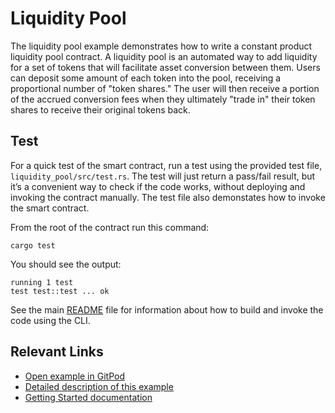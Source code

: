 # Liquidity Pool
The liquidity pool example demonstrates how to write a constant product liquidity pool contract. A liquidity pool is an automated way to add liquidity for a set of tokens that will facilitate asset conversion between them. Users can deposit some amount of each token into the pool, receiving a proportional number of "token shares." The user will then receive a portion of the accrued conversion fees when they ultimately "trade in" their token shares to receive their original tokens back.

## Test
For a quick test of the smart contract, run a test using the provided test file, `liquidity_pool/src/test.rs`. The test will just return a pass/fail result, but it’s a convenient way to check if the code works, without deploying and invoking the contract manually. The test file also demonstates how to invoke the smart contract. 

From the root of the contract run this command:

```
cargo test
```

You should see the output:

```
running 1 test
test test::test ... ok
```

See the main [README](../README.md) file for information about how to build and invoke the code using the CLI.

## Relevant Links
- [Open example in GitPod](https://gitpod.io/#https://github.com/stellar/soroban-examples)
- [Detailed description of this example](https://developers.stellar.org/docs/build/smart-contracts/example-contracts/liquidity-pool)
- [Getting Started documentation](https://developers.stellar.org/docs/build/smart-contracts/getting-started)

